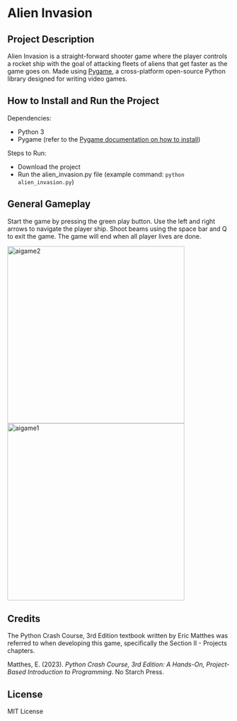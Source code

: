 # Alien Invasion

## Project Description
Alien Invasion is a straight-forward shooter game where 
the player controls a rocket ship with the goal of
attacking fleets of aliens that get faster as the game goes on.
Made using [Pygame](https://www.pygame.org/news), a cross-platform open-source Python library
designed for writing video games.

## How to Install and Run the Project
Dependencies:
- Python 3
- Pygame (refer to the [Pygame documentation on how to install](https://www.pygame.org/wiki/GettingStarted)) 

Steps to Run:
- Download the project
- Run the alien_invasion.py file (example command: `python alien_invasion.py`)

## General Gameplay
Start the game by pressing the green play button.
Use the left and right arrows to navigate the player ship.
Shoot beams using the space bar and Q to exit the game.
The game will end when all player lives are done.

<img width="400" alt="aigame2" src="https://github.com/IshaA08/alien_invasion/assets/25419186/169a2955-8659-4a8c-a037-05fe25ba3a4f">
<img width="400" alt="aigame1" src="https://github.com/IshaA08/alien_invasion/assets/25419186/3d317a2a-bbba-42ec-9429-ef696a344e30">

## Credits
The Python Crash Course, 3rd Edition textbook written by Eric
Matthes was referred to when developing this game,
specifically the Section II - Projects chapters.

Matthes, E. (2023). *Python Crash Course, 3rd Edition: A Hands-On, Project-Based Introduction to Programming*. No Starch Press.

## License
MIT License
